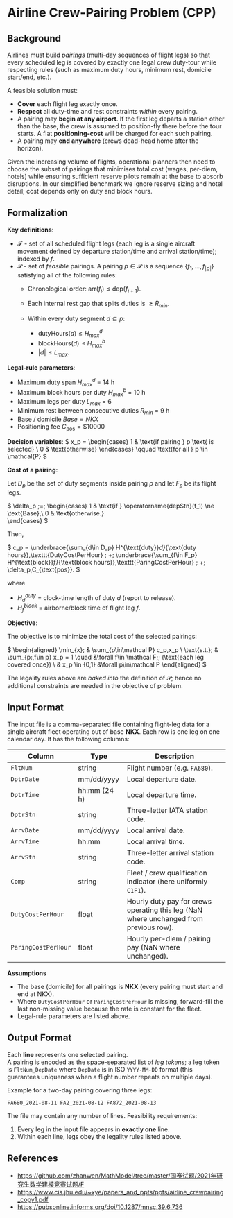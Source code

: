 # Airline Crew-Pairing Problem (CPP)

## Background  

Airlines must build _pairings_ (multi-day sequences of flight legs) so that every scheduled leg is covered by exactly one legal crew duty-tour while respecting rules (such as maximum duty hours, minimum rest, domicile start/end, etc.).  

A feasible solution must:

* **Cover** each flight leg exactly once.
* **Respect** all duty-time and rest constraints *within* every pairing.
* A pairing may **begin at any airport**.  If the first leg departs a station other than the base, the crew is assumed to position-fly there before the tour starts.  A flat **positioning-cost** will be charged for each such pairing.
* A pairing may **end anywhere** (crews dead-head home after the horizon).

Given the increasing volume of flights, operational planners then need to choose the subset of pairings that minimises total cost (wages, per-diem, hotels) while ensuring sufficient reserve pilots remain at the base to absorb disruptions.  In our simplified benchmark we ignore reserve sizing and hotel detail; cost depends only on duty and block hours.


## Formalization

**Key definitions**:

* $\mathcal F$ - set of all scheduled flight legs (each leg is a single aircraft movement defined by departure station/time and arrival station/time); indexed by $f$. 
* $\mathcal P$ - set of *feasible* pairings.  A pairing $p \in \mathcal P$ is a sequence $\{ f_1,\dots,f_{|p|}\}$ satisfying all of the following rules:
  * Chronological order: $\mathrm{arr}(f_i) \le \mathrm{dep}(f_{i+1})$.
  * Each internal rest gap that splits duties is $\ge R_{min}$.
  * Within every duty segment $d\subseteq p$:

    * $\text{dutyHours}(d) \le H^d_{max}$
    * $\text{blockHours}(d) \le H^b_{max}$
    * $|d| \le L_{max}$.

**Legal-rule parameters**:

* Maximum duty span $H^d_{max}$ = 14 h
* Maximum block hours per duty $H^b_{max}$ = 10 h
* Maximum legs per duty $L_{max}$ = 6
* Minimum rest between consecutive duties $R_{min}$ = 9 h
* Base / domicile $Base = NKX$
* Positioning fee $C_{\text{pos}} = \$10000$

**Decision variables**:
$
x_p = \begin{cases}
1 & \text{if pairing } p \text{ is selected} \\
0 & \text{otherwise}
\end{cases}
\qquad \text{for all } p \in \mathcal{P}
$

**Cost of a pairing**:

Let $D_p$ be the set of duty segments inside pairing $p$ and let $F_p$ be its flight legs.  

$
\delta_p \;=\; \begin{cases}
1 & \text{if } \operatorname{depStn}(f_1) \ne \text{Base},\\
0 & \text{otherwise.}\
\end{cases}
$

Then,

$
c_p = \underbrace{\sum_{d\in D_p} H^{\text{duty}}_d}_{\text{duty hours}}\,\texttt{DutyCostPerHour}
\; +\; \underbrace{\sum_{f\in F_p} H^{\text{block}}_f}_{\text{block hours}}\,\texttt{ParingCostPerHour}
\; +\; \delta_p\,C_{\text{pos}}.
$

where
* $H^{duty}_d$ = clock-time length of duty $d$ (report to release).
* $H^{block}_f$ = airborne/block time of flight leg $f$.

**Objective**:

The objective is to minimize the total cost of the selected pairings:

$
\begin{aligned}
\min_{x}\; & \sum_{p\in\mathcal P} c_p\,x_p \\
\text{s.t.}\; & \sum_{p:\,f\in p} x_p = 1 \quad &\forall f\in \mathcal F\;\; (\text{each leg covered once}) \\
& x_p \in \{0,1\} &\forall p\in\mathcal P
\end{aligned}
$

The legality rules above are *baked into* the definition of $\mathcal P$; hence no additional constraints are needed in the objective of problem.


## Input Format  

The input file is a comma-separated file containing flight-leg data for a single aircraft fleet operating out of base **NKX**. Each row is one leg on one calendar day.
It has the following columns:

| Column | Type | Description |
| ------ | ---- | ----------- |
| `FltNum` | string | Flight number (e.g. `FA680`). |
| `DptrDate` | mm/dd/yyyy | Local departure date. |
| `DptrTime` | hh:mm (24 h) | Local departure time. |
| `DptrStn` | string | Three-letter IATA station code. |
| `ArrvDate` | mm/dd/yyyy | Local arrival date. |
| `ArrvTime` | hh:mm | Local arrival time. |
| `ArrvStn` | string | Three-letter arrival station code. |
| `Comp` | string | Fleet / crew qualification indicator (here uniformly `C1F1`). |
| `DutyCostPerHour` | float | Hourly duty pay for crews operating this leg (NaN where unchanged from previous row). |
| `ParingCostPerHour` | float | Hourly per-diem / pairing pay (NaN where unchanged). |

**Assumptions**

* The base (domicile) for all pairings is **NKX** (every pairing must start and end at NKX).  
* Where `DutyCostPerHour` or `ParingCostPerHour` is missing, forward-fill the last non-missing value because the rate is constant for the fleet.  
* Legal-rule parameters are listed above. 

## Output Format  

Each **line** represents one selected pairing.  
A pairing is encoded as the space-separated list of _leg tokens_; a leg token is `FltNum_DepDate` where `DepDate` is in ISO `YYYY-MM-DD` format (this guarantees uniqueness when a flight number repeats on multiple days).

Example for a two-day pairing covering three legs:

```
FA680_2021-08-11 FA2_2021-08-12 FA872_2021-08-13
```

The file may contain any number of lines. Feasibility requirements:

1. Every leg in the input file appears in **exactly one** line.  
2. Within each line, legs obey the legality rules listed above.

## References  
- https://github.com/zhanwen/MathModel/tree/master/国赛试题/2021年研究生数学建模竞赛试题/F
- https://www.cis.jhu.edu/~xye/papers_and_ppts/ppts/airline_crewpairing_copy1.pdf
- https://pubsonline.informs.org/doi/10.1287/mnsc.39.6.736


